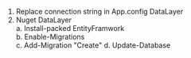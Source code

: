 1. Replace connection string in App.config DataLayer
2. Nuget DataLayer \
a. Install-packed EntityFramwork \
b. Enable-Migrations \
c. Add-Migration "Create"
d. Update-Database
